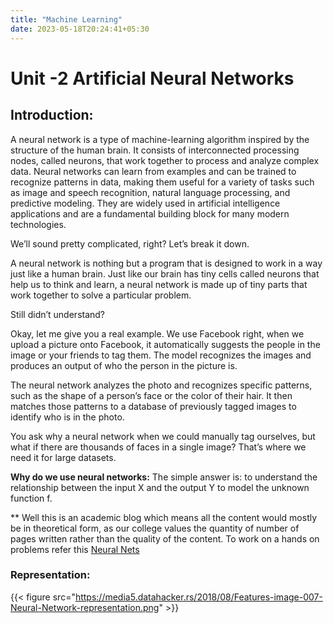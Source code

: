 ```yaml
---
title: "Machine Learning"
date: 2023-05-18T20:24:41+05:30
---
```


# Unit -2 Artificial Neural Networks

## Introduction:

<!-- ### Understanding Neural Networks:

Neural networks are a powerful subset of machine learning algorithms inspired by the human brain's neural structure. They are designed to mimic the way our brains process information. Just as the brain consists of interconnected neurons, neural networks are composed of artificial neurons, also known as nodes or units. These nodes work collectively to solve complex problems by learning from data. -->

A neural network is a type of machine-learning algorithm inspired by the structure of the human brain. It consists of interconnected processing nodes, called neurons, that work together to process and analyze complex data. Neural networks can learn from examples and can be trained to recognize patterns in data, making them useful for a variety of tasks such as image and speech recognition, natural language processing, and predictive modeling. They are widely used in artificial intelligence applications and are a fundamental building block for many modern technologies.

We’ll sound pretty complicated, right? Let’s break it down.

A neural network is nothing but a program that is designed to work in a way just like a human brain. Just like our brain has tiny cells called neurons that help us to think and learn, a neural network is made up of tiny parts that work together to solve a particular problem.

Still didn’t understand?

Okay, let me give you a real example. We use Facebook right, when we upload a picture onto Facebook, it automatically suggests the people in the image or your friends to tag them. The model recognizes the images and produces an output of who the person in the picture is.

The neural network analyzes the photo and recognizes specific patterns, such as the shape of a person’s face or the color of their hair. It then matches those patterns to a database of previously tagged images to identify who is in the photo.

You ask why a neural network when we could manually tag ourselves, but what if there are thousands of faces in a single image? That’s where we need it for large datasets.

**Why do we use neural networks:** The simple answer is: to understand the relationship between the input X and the output Y to model the unknown function f.

** Well this is an academic blog which means all the content would mostly be in theoretical form, as our college values the quantity of number of pages written rather than the quality of the content.
To work on a hands on problems refer this [Neural Nets](https://github.com/AayushSameerShah/Neural-Net-Zero-to-Hero-with-Andrej/blob/main/01%20-%20Micrograd/Micrograd%20Foundations.ipynb)

### Representation: 

{{< figure src="https://media5.datahacker.rs/2018/08/Features-image-007-Neural-Network-representation.png" >}}

<!-- 
### Layers and Architecture:

Neural networks are organized into layers, with each layer consisting of multiple nodes. The three main types of layers in a neural network are:

Input Layer: This layer receives the initial data or input features. It acts as the entry point of information into the network.

Hidden Layers: These layers, as the name suggests, are not directly observable and lie between the input and output layers. Hidden layers are responsible for extracting and learning complex patterns and representations from the input data.

Output Layer: The final layer of a neural network produces the desired output. The number of nodes in this layer depends on the nature of the problem. For example, a neural network used for image classification may have nodes representing different classes.

### Connections and Weights:

Neurons within a neural network are interconnected through connections, often represented as weighted edges. Each connection has an associated weight that determines its strength or importance. During the learning process, these weights are adjusted to optimize the network's performance.

### Activation Function:

An activation function introduces non-linearity to the neural network, allowing it to model complex relationships between inputs and outputs. It determines the output of a node based on its weighted sum of inputs. Popular activation functions include the sigmoid function, ReLU (Rectified Linear Unit), and tanh (hyperbolic tangent). 

### Example: Image Classification

To illustrate the power of neural networks, let's consider an example of image classification. Suppose we have a dataset of handwritten digits (0-9), and our goal is to build a model that can correctly identify the digits from new, unseen images.

We can train a neural network with an input layer receiving pixel values of the images, multiple hidden layers responsible for learning intricate patterns in the images, and an output layer representing the digit classes. The network learns from thousands of labeled images, adjusting the weights of connections to minimize the prediction errors.

Once trained, our neural network can make accurate predictions on unseen images, correctly identifying the handwritten digits. This demonstrates how neural networks excel at complex pattern recognition tasks. -->





